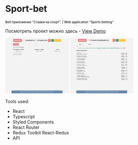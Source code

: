 # Sport-bet

<p style="font-size: 10px; font-weight: 500">Веб приложение "Ставки на спорт". | Web application "Sports betting"<p>

Посмотреть проект можно здесь - [View Demo](https://dmitriysoym.github.io/sport-bet/)

<div>
<img src="https://github.com/DmitriySoym/sport-bet/blob/66234c0aaa5225b4bbedf06286dd5f166254a3ad/src/assets/screenshots/screen-1.png" style="width: 40%">
<img src="https://github.com/DmitriySoym/sport-bet/blob/66234c0aaa5225b4bbedf06286dd5f166254a3ad/src/assets/screenshots/screen-2.png" style="width: 40%">
</div>

Tools used:

- React
- Typescript
- Styled Components
- React Router
- Redux Toolkit React-Redux
- API
